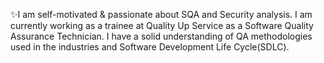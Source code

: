 ✨I am self-motivated & passionate about SQA and Security analysis. I am currently working as a trainee at Quality Up Service as a Software Quality Assurance Technician. I have a solid understanding of QA methodologies used in the industries and Software Development Life Cycle(SDLC).

<!---
MDABUBAKARSIDDIK2/MDABUBAKARSIDDIK2 is a ✨ special ✨ repository because its `README.md` (this file) appears on your GitHub profile.
You can click the Preview link to take a look at your changes.
--->

